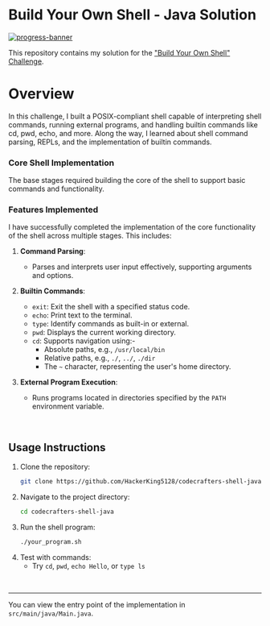 # Build Your Own Shell - Java Solution

[![progress-banner](https://backend.codecrafters.io/progress/shell/f0aaff00-e494-4b62-b296-836ea06e6974)](https://app.codecrafters.io/users/codecrafters-bot?r=2qF)

This repository contains my solution for the ["Build Your Own Shell" Challenge](https://app.codecrafters.io/courses/shell/overview).

# Overview

In this challenge, I built a POSIX-compliant shell capable of interpreting shell commands, running external programs, and handling builtin commands like cd, pwd, echo, and more. Along the way, I learned about shell command parsing, REPLs, and the implementation of builtin commands.

### Core Shell Implementation

The base stages required building the core of the shell to support basic commands and functionality. <br>

### Features Implemented

I have successfully completed the implementation of the core functionality of the shell across multiple stages. This includes:

1. **Command Parsing**:
   - Parses and interprets user input effectively, supporting arguments and options.
   
2. **Builtin Commands**:
   - `exit`: Exit the shell with a specified status code.
   - `echo`: Print text to the terminal.
   - `type`: Identify commands as built-in or external.
   - `pwd`: Displays the current working directory.
   - `cd`: Supports navigation using:-
     - Absolute paths, e.g., `/usr/local/bin`
     - Relative paths, e.g., `./`, `../`, `./dir`
     - The `~` character, representing the user's home directory.

3. **External Program Execution**:
   - Runs programs located in directories specified by the `PATH` environment variable.

<br>

## Usage Instructions

1. Clone the repository:
   ```bash
   git clone https://github.com/HackerKing5128/codecrafters-shell-java.git 
2. Navigate to the project directory:
   ```bash
   cd codecrafters-shell-java
3. Run the shell program:
   ```bash
   ./your_program.sh
4. Test with commands:
   - Try `cd`, `pwd`, `echo Hello`, or `type ls`

<br><hr>
 You can view the entry point of the implementation in `src/main/java/Main.java`.